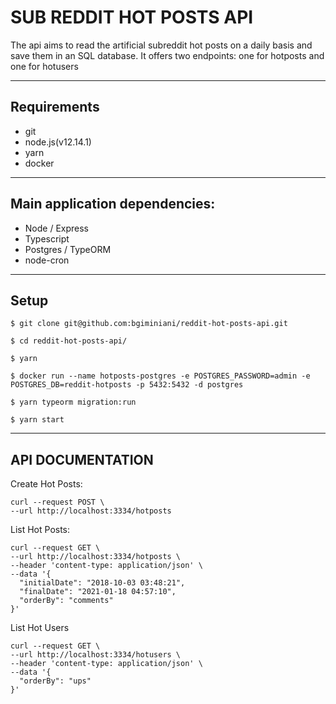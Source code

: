 # SUB REDDIT HOT POSTS API 

The api aims to read the artificial subreddit hot posts on a daily basis and save them in an SQL database.
It offers two endpoints: one for hotposts and one for hotusers

---
## Requirements 

* git
* node.js(v12.14.1)
* yarn
* docker

---
## Main application dependencies:
* Node / Express
* Typescript
* Postgres / TypeORM
* node-cron
---

## Setup

  ```
  $ git clone git@github.com:bgiminiani/reddit-hot-posts-api.git
  ```

  
  ```
  $ cd reddit-hot-posts-api/
  ```

  ```
  $ yarn
  ```

  ```
  $ docker run --name hotposts-postgres -e POSTGRES_PASSWORD=admin -e POSTGRES_DB=reddit-hotposts -p 5432:5432 -d postgres
  ```

  ```
  $ yarn typeorm migration:run
  ```

  ```
  $ yarn start
  ```
  ---
  ## API DOCUMENTATION
  
  Create Hot Posts:
  ```
  curl --request POST \
  --url http://localhost:3334/hotposts
  ```
  
  List Hot Posts: 
  ```
  curl --request GET \
  --url http://localhost:3334/hotposts \
  --header 'content-type: application/json' \
  --data '{
	"initialDate": "2018-10-03 03:48:21",
	"finalDate": "2021-01-18 04:57:10",
	"orderBy": "comments"
}'
  ```
  
  List Hot Users
  ```
  curl --request GET \
  --url http://localhost:3334/hotusers \
  --header 'content-type: application/json' \
  --data '{
	"orderBy": "ups"
}'
```
